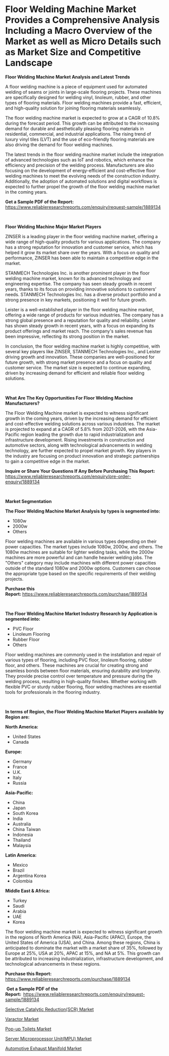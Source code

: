 <p><h1>Floor Welding Machine Market Provides a Comprehensive Analysis Including a Macro Overview of the Market as well as Micro Details such as Market Size and Competitive Landscape</h1></p><p><strong>Floor Welding Machine Market Analysis and Latest Trends</strong></p>
<p><p>A floor welding machine is a piece of equipment used for automated welding of seams or joints in large-scale flooring projects. These machines are specifically designed for welding vinyl, linoleum, rubber, and other types of flooring materials. Floor welding machines provide a fast, efficient, and high-quality solution for joining flooring materials seamlessly.</p><p>The floor welding machine market is expected to grow at a CAGR of 10.8% during the forecast period. This growth can be attributed to the increasing demand for durable and aesthetically pleasing flooring materials in residential, commercial, and industrial applications. The rising trend of luxury vinyl tiles (LVT) and the use of eco-friendly flooring materials are also driving the demand for floor welding machines.</p><p>The latest trends in the floor welding machine market include the integration of advanced technologies such as IoT and robotics, which enhance the efficiency and precision of the welding process. Manufacturers are also focusing on the development of energy-efficient and cost-effective floor welding machines to meet the evolving needs of the construction industry. Additionally, the adoption of automated solutions and digital workflows is expected to further propel the growth of the floor welding machine market in the coming years.</p></p>
<p><strong>Get a Sample PDF of the Report:&nbsp;</strong> <a href="https://www.reliableresearchreports.com/enquiry/request-sample/1889134">https://www.reliableresearchreports.com/enquiry/request-sample/1889134</a></p>
<p>&nbsp;</p>
<p><strong>Floor Welding Machine Major Market Players</strong></p>
<p><p>ZINSER is a leading player in the floor welding machine market, offering a wide range of high-quality products for various applications. The company has a strong reputation for innovation and customer service, which has helped it grow its market share over the years. With a focus on quality and performance, ZINSER has been able to maintain a competitive edge in the market.</p><p>STANMECH Technologies Inc. is another prominent player in the floor welding machine market, known for its advanced technology and engineering expertise. The company has seen steady growth in recent years, thanks to its focus on providing innovative solutions to customers' needs. STANMECH Technologies Inc. has a diverse product portfolio and a strong presence in key markets, positioning it well for future growth.</p><p>Leister is a well-established player in the floor welding machine market, offering a wide range of products for various industries. The company has a strong global presence and a reputation for quality and reliability. Leister has shown steady growth in recent years, with a focus on expanding its product offerings and market reach. The company's sales revenue has been impressive, reflecting its strong position in the market.</p><p>In conclusion, the floor welding machine market is highly competitive, with several key players like ZINSER, STANMECH Technologies Inc., and Leister driving growth and innovation. These companies are well-positioned for future growth, with strong market presence and a focus on quality and customer service. The market size is expected to continue expanding, driven by increasing demand for efficient and reliable floor welding solutions.</p></p>
<p>&nbsp;</p>
<p><strong>What Are The Key Opportunities For Floor Welding Machine Manufacturers?</strong></p>
<p><p>The Floor Welding Machine market is expected to witness significant growth in the coming years, driven by the increasing demand for efficient and cost-effective welding solutions across various industries. The market is projected to expand at a CAGR of 5.8% from 2021-2026, with the Asia-Pacific region leading the growth due to rapid industrialization and infrastructure development. Rising investments in construction and automotive sectors, along with technological advancements in welding technology, are further expected to propel market growth. Key players in the industry are focusing on product innovation and strategic partnerships to gain a competitive edge in the market.</p></p>
<p><strong>Inquire or Share Your Questions If Any Before Purchasing This Report:</strong> <a href="https://www.reliableresearchreports.com/enquiry/pre-order-enquiry/1889134">https://www.reliableresearchreports.com/enquiry/pre-order-enquiry/1889134</a></p>
<p>&nbsp;</p>
<p><strong>Market Segmentation</strong></p>
<p><strong>The Floor Welding Machine Market Analysis by types is segmented into:</strong></p>
<p><ul><li>1080w</li><li>2000w</li><li>Others</li></ul></p>
<p><p>Floor welding machines are available in various types depending on their power capacities. The market types include 1080w, 2000w, and others. The 1080w machines are suitable for lighter welding tasks, while the 2000w machines are more powerful and can handle heavier welding jobs. The "Others" category may include machines with different power capacities outside of the standard 1080w and 2000w options. Customers can choose the appropriate type based on the specific requirements of their welding projects.</p></p>
<p><strong>Purchase this Report:&nbsp;</strong><a href="https://www.reliableresearchreports.com/purchase/1889134">https://www.reliableresearchreports.com/purchase/1889134</a></p>
<p>&nbsp;</p>
<p><strong>The Floor Welding Machine Market Industry Research by Application is segmented into:</strong></p>
<p><ul><li>PVC Floor</li><li>Linoleum Flooring</li><li>Rubber Floor</li><li>Others</li></ul></p>
<p><p>Floor welding machines are commonly used in the installation and repair of various types of flooring, including PVC floor, linoleum flooring, rubber floor, and others. These machines are crucial for creating strong and seamless bonds between floor materials, ensuring durability and longevity. They provide precise control over temperature and pressure during the welding process, resulting in high-quality finishes. Whether working with flexible PVC or sturdy rubber flooring, floor welding machines are essential tools for professionals in the flooring industry.</p></p>
<p>&nbsp;</p>
<p><strong>In terms of Region, the Floor Welding Machine Market Players available by Region are:</strong></p>
<p>
    <p> <strong> North America: </strong>
        <ul>
            <li>United States</li>
            <li>Canada</li>
        </ul>
        </p> 
    <p> <strong> Europe: </strong>
        <ul>
            <li>Germany</li>
            <li>France</li>
            <li>U.K.</li>
            <li>Italy</li>
            <li>Russia</li>
        </ul>
        </p> 
    <p> <strong> Asia-Pacific: </strong>
        <ul>
            <li>China</li>
            <li>Japan</li>
            <li>South Korea</li>
            <li>India</li>
            <li>Australia</li>
            <li>China Taiwan</li>
            <li>Indonesia</li>
            <li>Thailand</li>
            <li>Malaysia</li>
        </ul>
        </p> 
    <p> <strong> Latin America: </strong>
        <ul>
            <li>Mexico</li>
            <li>Brazil</li>
            <li>Argentina Korea</li>
            <li>Colombia</li>
        </ul>
        </p> 
    <p> <strong> Middle East & Africa: </strong>
        <ul>
            <li>Turkey</li>
            <li>Saudi</li>
            <li>Arabia</li>
            <li>UAE</li>
            <li>Korea</li>
        </ul>
    </p>
    </p>
<p><p>The floor welding machine market is expected to witness significant growth in the regions of North America (NA), Asia-Pacific (APAC), Europe, the United States of America (USA), and China. Among these regions, China is anticipated to dominate the market with a market share of 35%, followed by Europe at 25%, USA at 20%, APAC at 15%, and NA at 5%. This growth can be attributed to increasing industrialization, infrastructure development, and technological advancements in these regions.</p></p>
<p><strong>Purchase this Report: </strong><a href="https://www.reliableresearchreports.com/purchase/1889134">https://www.reliableresearchreports.com/purchase/1889134</a></p>
<p>&nbsp;<strong>Get a Sample PDF of the Report:&nbsp;&nbsp;</strong><a href="https://www.reliableresearchreports.com/enquiry/request-sample/1889134">https://www.reliableresearchreports.com/enquiry/request-sample/1889134</a></p>
<p><strong></strong></p>
<p><p><a href="https://simplistic-meeting-7ee.notion.site/Selective-Catalytic-Reduction-SCR-Market-Challenges-Opportunities-and-Growth-Drivers-and-Major-M-f0596dcedf08476a85705e78459d437e">Selective Catalytic Reduction(SCR) Market</a></p><p><a href="https://view.publitas.com/reportprime-1/varactor-market-provides-detailed-segmentation-of-this-market-based-on-type-application-and-region-and-forecast-for-the-period-from-2024-2031/">Varactor Market</a></p><p><a href="https://github.com/nancykennedykellievqfqt2/Market-Research-Report-List-1/blob/main/pop-up-toilets-market.md">Pop-up Toilets Market</a></p><p><a href="https://fuschia-pecorino-a6d.notion.site/Server-Microprocessor-Unit-MPU-Market-Challenges-Opportunities-and-Growth-Drivers-and-Major-Mark-4290179cf72047c792a9f33e736e6133">Server Microprocessor Unit(MPU) Market</a></p><p><a href="https://view.publitas.com/reportprime-1/automotive-exhaust-manifold-market-size-global-industry-overview-market-segmentation-and-forecast-2024-to-2031/">Automotive Exhaust Manifold Market</a></p></p>